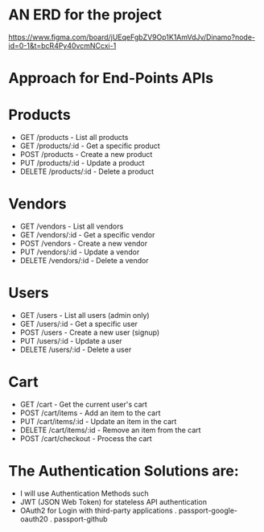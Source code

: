 # AN ERD for the project
https://www.figma.com/board/jUEqeFgbZV9Op1K1AmVdJv/Dinamo?node-id=0-1&t=bcR4Py40vcmNCcxi-1  
# Approach for End-Points APIs
# Products
- GET /products - List all products
- GET /products/:id - Get a specific product
- POST /products - Create a new product
- PUT /products/:id - Update a product
- DELETE /products/:id - Delete a product

# Vendors
- GET /vendors - List all vendors
- GET /vendors/:id - Get a specific vendor
- POST /vendors - Create a new vendor
- PUT /vendors/:id - Update a vendor
- DELETE /vendors/:id - Delete a vendor

# Users
- GET /users - List all users (admin only)
- GET /users/:id - Get a specific user
- POST /users - Create a new user (signup)
- PUT /users/:id - Update a user
- DELETE /users/:id - Delete a user

# Cart
- GET /cart - Get the current user's cart
- POST /cart/items - Add an item to the cart
- PUT /cart/items/:id - Update an item in the cart
- DELETE /cart/items/:id - Remove an item from the cart
- POST /cart/checkout - Process the cart 

# The Authentication Solutions are:
- I will use Authentication Methods such
- JWT (JSON Web Token) for stateless API authentication 
- OAuth2 for Login with third-party applications
    .  passport-google-oauth20
    .  passport-github